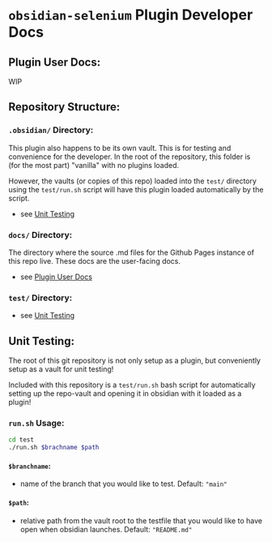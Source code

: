 # `obsidian-selenium` Plugin Developer Docs

## Plugin User Docs:
WIP

## Repository Structure:

### `.obsidian/` Directory:

This plugin also happens to be its own vault. This is for testing and convenience for the developer. In the root of the repository, this folder is (for the most part) "vanilla" with no plugins loaded.

However, the vaults (or copies of this repo) loaded into the `test/` directory using the `test/run.sh` script will have this plugin loaded automatically by the script.
- see [Unit Testing](#unit-testing)

### `docs/` Directory:
The directory where the source .md files for the Github Pages instance of this repo live. These docs are the user-facing docs.
- see [Plugin User Docs](#plugin-user-docs)

### `test/` Directory:
- see [Unit Testing](#unit-testing)

## Unit Testing:

The root of this git repository is not only setup as a plugin, but conveniently setup as a vault for unit testing!

Included with this repository is a `test/run.sh` bash script for automatically setting up the repo-vault and opening it in obsidian with it loaded as a plugin!

### `run.sh` Usage:

```bash
cd test
./run.sh $brachname $path
```

#### `$branchname`:
- name of the branch that you would like to test. Default: `"main"`

#### `$path`:
- relative path from the vault root to the testfile that you would like to have open when obsidian launches. Default: `"README.md"`